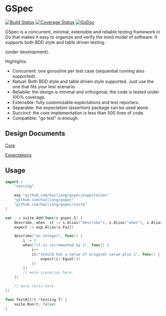 GSpec
=====

[![Build Status](https://travis-ci.org/hailiang/gspec.png?branch=master)](https://travis-ci.org/hailiang/gspec)
[![Coverage Status](https://coveralls.io/repos/hailiang/gspec/badge.png?branch=master)](https://coveralls.io/r/hailiang/gspec?branch=master)
[![GoDoc](https://godoc.org/github.com/hailiang/gspec?status.png)](https://godoc.org/github.com/hailiang/gspec)

GSpec is a concurrent, minimal, extensible and reliable testing framework in Go
that makes it easy to organize and verify the mind model of software. It
supports both BDD style and table driven testing.

(under development).

Highlights:

* Concurrent: one goroutine per test case (sequential running also supported).
* Natual:     Both BDD style and table driven style supported. Just use the one that fits your test scenario.
* Reliabile:  the design is minimal and orthogonal; the code is tested under 100% coverage.
* Extensible: fully customizable expectations and test reporters.
* Separable:  the expectation (assertion) package can be used alone.
* Succinct:   the core implementation is less than 500 lines of code.
* Compatible: "go test" is enough.

Design Documents
----------------

[Core](DESIGN.md)

[Expectations](expectation/DESIGN.md)

Usage
-----

```go
import (
    "testing"

    exp "github.com/hailiang/gspec/expectation"
    "github.com/hailiang/gspec"
    "github.com/hailiang/gspec/suite"
)

var _ = suite.Add(func(s gspec.S) {
    describe, when, it := s.Alias("describe"), s.Alias("when"), s.Alias("it")
    expect := exp.Alias(s.Fail)

    describe("an integer", func() {
        i := 2
        when("it is incremented by 1", func() {
            i++
            it("should has a value of original value plus 1", func() {
                expect(i).Equal(3)
            })
        })
        // more scenarios here.
    })

    // more tests here.
})

func TestAll(t *testing.T) {
    suite.Run(t, false)
}
```
